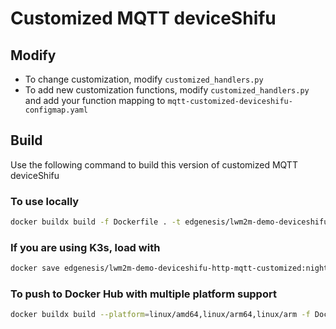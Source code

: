# Customized MQTT deviceShifu

## Modify

- To change customization, modify `customized_handlers.py`
- To add new customization functions, modify `customized_handlers.py` and add your function mapping to `mqtt-customized-deviceshifu-configmap.yaml`

## Build

Use the following command to build this version of customized MQTT deviceShifu

### To use locally

```bash
docker buildx build -f Dockerfile . -t edgenesis/lwm2m-demo-deviceshifu-http-mqtt-customized:nightly --load
```

### If you are using K3s, load with

```bash
docker save edgenesis/lwm2m-demo-deviceshifu-http-mqtt-customized:nightly | k3s ctr image import -
```

### To push to Docker Hub with multiple platform support

```bash
docker buildx build --platform=linux/amd64,linux/arm64,linux/arm -f Dockerfile . -t edgenesis/lwm2m-demo-deviceshifu-http-mqtt-customized:nightly --push
```